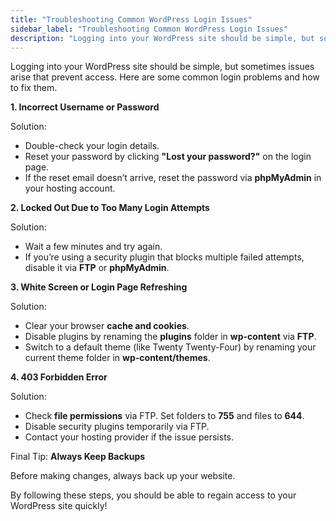 ```yaml
---
title: "Troubleshooting Common WordPress Login Issues"
sidebar_label: "Troubleshooting Common WordPress Login Issues"
description: "Logging into your WordPress site should be simple, but sometimes issues arise that prevent access. Here are some common login problems and how to fix them."
---
```


Logging into your WordPress site should be simple, but sometimes issues arise that prevent access. Here are some common login problems and how to fix them.

**1\. Incorrect Username or Password**

Solution:

*   Double-check your login details.
*   Reset your password by clicking **"Lost your password?"** on the login page.
*   If the reset email doesn’t arrive, reset the password via **phpMyAdmin** in your hosting account.

**2\. Locked Out Due to Too Many Login Attempts**

Solution:

*   Wait a few minutes and try again.
*   If you’re using a security plugin that blocks multiple failed attempts, disable it via **FTP** or **phpMyAdmin**.

**3\. White Screen or Login Page Refreshing**

Solution:

*   Clear your browser **cache and cookies**.
*   Disable plugins by renaming the **plugins** folder in **wp-content** via **FTP**.
*   Switch to a default theme (like Twenty Twenty-Four) by renaming your current theme folder in **wp-content/themes**.

**4\. 403 Forbidden Error**

Solution:

*   Check **file permissions** via FTP. Set folders to **755** and files to **644**.
*   Disable security plugins temporarily via FTP.
*   Contact your hosting provider if the issue persists.

Final Tip: **Always Keep Backups**

Before making changes, always back up your website.

By following these steps, you should be able to regain access to your WordPress site quickly!